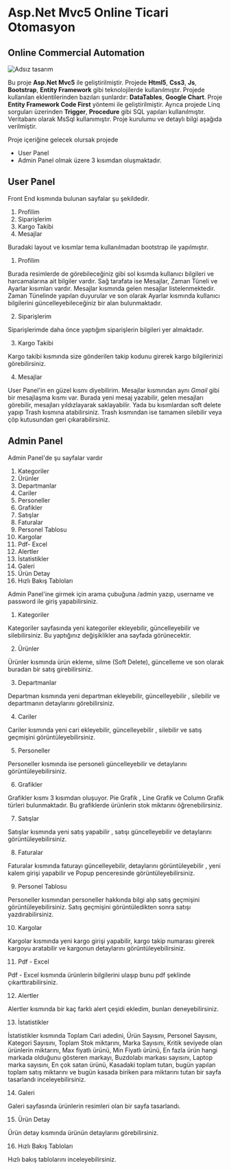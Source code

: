 # Asp.Net Mvc5 Online Ticari Otomasyon
## Online Commercial Automation

![Adsız tasarım](https://github.com/furkaneryilmazz/Asp.Net-Mvc5-OnlineTicariOtomasyon/assets/133990378/1e90db31-9908-492a-b8f6-8b1647a145d9)

 Bu proje **Asp.Net Mvc5** ile geliştirilmiştir. Projede **Html5**, **Css3**, **Js**, **Bootstrap**, **Entity Framework** gibi teknolojilerde kullanılmıştır. Projede kullanılan eklentilerinden bazıları şunlardır: **DataTables**, **Google Chart**. Proje **Entity Framework Code First** yöntemi ile geliştirilmiştir. Ayrıca projede Linq sorguları üzerinden **Trigger**, **Procedure** gibi SQL yapıları kullanılmıştır. Veritabanı olarak MsSql kullanımıştır. Proje kurulumu ve detaylı bilgi aşağıda verilmiştir.
 
  Proje içeriğine gelecek olursak projede
  - User Panel
  - Admin Panel   olmak üzere 3 kısımdan oluşmaktadır.

  ## User Panel
  
  Front End kısmında bulunan sayfalar şu şekildedir.

1. Profilim
2. Siparişlerim
3. Kargo Takibi
4. Mesajlar

 Buradaki layout ve kısımlar tema kullanılmadan bootstrap ile yapılmıştır.

1. Profilim

 Burada resimlerde de görebileceğiniz gibi sol kısımda kullanıcı bilgileri ve harcamalarına ait bilgiler vardır. Sağ tarafata ise Mesajlar, Zaman Tüneli ve Ayarlar kısımları vardır.  Mesajlar kısmında gelen mesajlar listelenmektedir. Zaman Tünelinde yapılan duyurular ve son olarak Ayarlar kısmında kullanıcı bilgilerini güncelleyebileceğiniz bir alan bulunmaktadır.
 
2. Siparişlerim

 Siparişlerimde daha önce yaptığım siparişlerin bilgileri yer almaktadır.
 
3. Kargo Takibi

 Kargo takibi kısmında size gönderilen takip kodunu girerek kargo bilgilerinizi görebilirsiniz.

4. Mesajlar

 User Panel'in en güzel kısmı diyebilirim. Mesajlar kısmından aynı *Gmail* gibi bir mesajlaşma kısmı var. Burada yeni mesaj yazabilir, gelen mesajları görebilir, mesajları yıldızlayarak saklayabilir. Yada bu kısımlardan soft delete yapıp Trash kısmına atabilirsiniz. Trash kısmından ise tamamen silebilir veya çöp kutusundan geri çıkarabilirsiniz.

## Admin Panel

Admin Panel'de şu sayfalar vardır

1. Kategoriler
2. Ürünler
3. Departmanlar
4. Cariler
5. Personeller
6. Grafikler
7. Satışlar
8. Faturalar
9. Personel Tablosu
10. Kargolar
11. Pdf- Excel
12. Alertler
13. İstatistikler
14. Galeri
15. Ürün Detay
16. Hızlı Bakış Tabloları

Admin Panel'ine girmek için arama çubuğuna /admin yazıp, username ve password ile giriş yapabilirsiniz.

 
1. Kategoriler

  Kategoriler sayfasında yeni kategoriler ekleyebilir, güncelleyebilir ve silebilirsiniz. Bu yaptığınız değişiklikler ana sayfada görünecektir.
  
2. Ürünler

 Ürünler kısmında ürün ekleme, silme (Soft Delete), güncelleme ve son olarak buradan bir satış girebilirsiniz.

3. Departmanlar

 Departman kısmında yeni departman ekleyebilir, güncelleyebilir , silebilir ve departmanın detaylarını görebilirsiniz.
 
4. Cariler

  Cariler kısmında yeni cari ekleyebilir, güncelleyebilir , silebilir ve satış geçmişini görüntüleyebilirsiniz.

5. Personeller

 Personeller kısmında ise personeli güncelleyebilir ve detaylarını görüntüleyebilirsiniz.
 
6. Grafikler

 Grafikler kısmı 3 kısımdan oluşuyor. Pie Grafik , Line Grafik ve Column Grafik türleri bulunmaktadır. Bu grafiklerde ürünlerin stok miktarını öğrenebilirsiniz.
 
7. Satışlar

 Satışlar kısmında yeni satış yapabilir , satışı güncelleyebilir ve detaylarını görüntüleyebilirsiniz.
 
8. Faturalar

 Faturalar kısmında faturayı güncelleyebilir, detaylarını görüntüleyebilir , yeni kalem girişi yapabilir ve Popup penceresinde görüntüleyebilirsiniz.
 
9. Personel Tablosu

 Personeller kısmından personeller hakkında bilgi alıp satış geçmişini görüntüleyebilirsiniz. Satış geçmişini görüntüledikten sonra satışı yazdırabilirsiniz.
 
10. Kargolar

 Kargolar kısmında yeni kargo girişi yapabilir, kargo takip numarası girerek kargoyu aratabilir ve kargonun detaylarını görüntüleyebilirsiniz.
 
11. Pdf - Excel 

 Pdf - Excel kısmında ürünlerin bilgilerini ulaşıp bunu pdf şeklinde çıkarttırabilirsiniz.
 
12. Alertler

 Alertler kısmında bir kaç farklı alert çeşidi ekledim, bunları deneyebilirsiniz.
 
13. İstatistikler

 İstatistikler kısmında Toplam Cari adedini, Ürün Sayısını, Personel Sayısını, Kategori Sayısını, Toplam Stok miktarını, Marka Sayısını, Kritik seviyede olan ürünlerin miktarını, Max fiyatlı ürünü, Min Fiyatlı ürünü, En fazla ürün hangi markada olduğunu gösteren markayı, Buzdolabı markası sayısını, Laptop marka sayısını, En çok satan ürünü, Kasadaki toplam tutarı, bugün yapılan toplam satış miktarını ve bugün kasada biriken para miktarını tutan bir sayfa tasarlandı inceleyebilirsiniz.

14. Galeri

 Galeri sayfasında ürünlerin resimleri olan bir sayfa tasarlandı.
 
15. Ürün Detay 

 Ürün detay kısmında ürünün detaylarını görebilirsiniz.

16. Hızlı Bakış Tabloları 

 Hızlı bakış tablolarını inceleyebilirsiniz.
